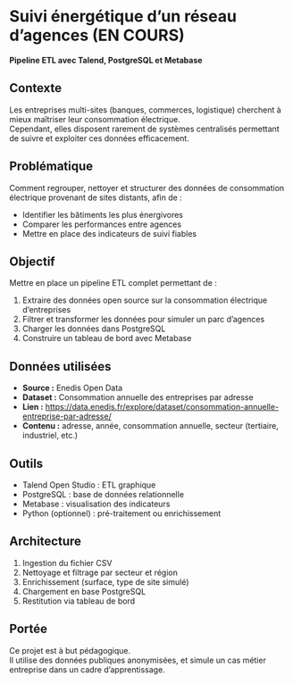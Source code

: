 # Suivi énergétique d’un réseau d’agences  (EN COURS)
**Pipeline ETL avec Talend, PostgreSQL et Metabase**

## Contexte

Les entreprises multi-sites (banques, commerces, logistique) cherchent à mieux maîtriser leur consommation électrique.  
Cependant, elles disposent rarement de systèmes centralisés permettant de suivre et exploiter ces données efficacement.

## Problématique

Comment regrouper, nettoyer et structurer des données de consommation électrique provenant de sites distants, afin de :

- Identifier les bâtiments les plus énergivores
- Comparer les performances entre agences
- Mettre en place des indicateurs de suivi fiables

## Objectif

Mettre en place un pipeline ETL complet permettant de :

1. Extraire des données open source sur la consommation électrique d’entreprises
2. Filtrer et transformer les données pour simuler un parc d’agences
3. Charger les données dans PostgreSQL
4. Construire un tableau de bord avec Metabase

## Données utilisées

- **Source :** Enedis Open Data  
- **Dataset :** Consommation annuelle des entreprises par adresse  
- **Lien :** https://data.enedis.fr/explore/dataset/consommation-annuelle-entreprise-par-adresse/  
- **Contenu :** adresse, année, consommation annuelle, secteur (tertiaire, industriel, etc.)

## Outils

- Talend Open Studio : ETL graphique
- PostgreSQL : base de données relationnelle
- Metabase : visualisation des indicateurs
- Python (optionnel) : pré-traitement ou enrichissement

## Architecture

1. Ingestion du fichier CSV
2. Nettoyage et filtrage par secteur et région
3. Enrichissement (surface, type de site simulé)
4. Chargement en base PostgreSQL
5. Restitution via tableau de bord

## Portée

Ce projet est à but pédagogique.  
Il utilise des données publiques anonymisées, et simule un cas métier entreprise dans un cadre d’apprentissage.

